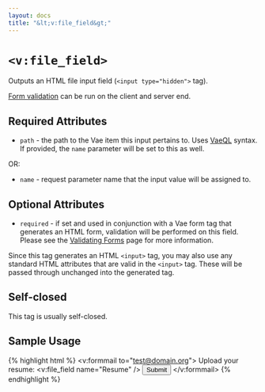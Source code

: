 ```yaml
---
layout: docs
title: "&lt;v:file_field&gt;"
---
```


# `<v:file_field>`

Outputs an HTML file input field (`<input type="hidden">` tag).

[Form validation](/vaeml_form_validation/) can be run on the client and
server end.

## Required Attributes

-   `path` - the path to the Vae item this input pertains to. Uses
    [VaeQL](/vaeql/) syntax. If provided, the `name` parameter will be
    set to this as well.

OR:

-   `name` - request parameter name that the input value will be
    assigned to.

## Optional Attributes

-   `required` - if set and used in conjunction with a Vae form tag that
    generates an HTML form, validation will be performed on this field.
    Please see the [Validating Forms](/vaeml_form_validation/) page for
    more information.

Since this tag generates an HTML `<input>` tag, you may also use any
standard HTML attributes that are valid in the `<input>` tag. These will
be passed through unchanged into the generated tag.

## Self-closed

This tag is usually self-closed.

## Sample Usage

{% highlight html %}
<v:formmail to="test@domain.org">
  Upload your resume: <v:file_field name="Resume" />
  <input type="submit" />
</v:formmail>
{% endhighlight %}
